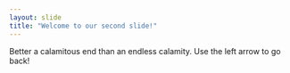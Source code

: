 ```yaml
---
layout: slide
title: "Welcome to our second slide!"
---
```

Better a calamitous end than an endless calamity.
Use the left arrow to go back!
